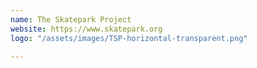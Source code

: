 ```yaml
---
name: The Skatepark Project
website: https://www.skatepark.org
logo: "/assets/images/TSP-horizontal-transparent.png"

---
```

